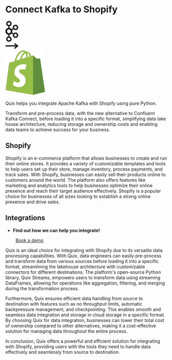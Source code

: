 # Connect Kafka to Shopify

<div class="connect-images cards blog-grid-card" markdown>
<div>
<img src="../images/kafka_logo.png" width="40px" />
</div>
<div>
<img src="../images/arrow.svg" width="40px" />
</div>
<div>
<img src="./images/shopify_1.jpg" />
</div>
</div>

Quix helps you integrate Apache Kafka with Shopify using pure Python.

Transform and pre-process data, with the new alternative to Confluent Kafka Connect, before loading it into a specific format, simplifying data lake house architecture, reducing storage and ownership costs and enabling data teams to achieve success for your business.

## Shopify

Shopify is an e-commerce platform that allows businesses to create and run their online stores. It provides a variety of customizable templates and tools to help users set up their store, manage inventory, process payments, and track sales. With Shopify, businesses can easily sell their products online to customers around the world. The platform also offers features like marketing and analytics tools to help businesses optimize their online presence and reach their target audience effectively. Shopify is a popular choice for businesses of all sizes looking to establish a strong online presence and drive sales.

## Integrations

<div class="grid cards" markdown>

- __Find out how we can help you integrate!__

    <a class="md-button md-button--primary" href="https://quix.io/book-a-demo" target="_blank" style="margin:.5rem;">Book a demo</a>

</div>


Quix is an ideal choice for integrating with Shopify due to its versatile data processing capabilities. With Quix, data engineers can easily pre-process and transform data from various sources before loading it into a specific format, streamlining the lakehouse architecture with customizable connectors for different destinations. The platform's open-source Python library, Quix Streams, empowers users to transform data using streaming DataFrames, allowing for operations like aggregation, filtering, and merging during the transformation process.

Furthermore, Quix ensures efficient data handling from source to destination with features such as no throughput limits, automatic backpressure management, and checkpointing. This enables smooth and seamless data integration and storage in cloud storage in a specific format. By choosing Quix for data integration, businesses can lower their total cost of ownership compared to other alternatives, making it a cost-effective solution for managing data throughout the entire process.

In conclusion, Quix offers a powerful and efficient solution for integrating with Shopify, providing users with the tools they need to handle data effectively and seamlessly from source to destination.

